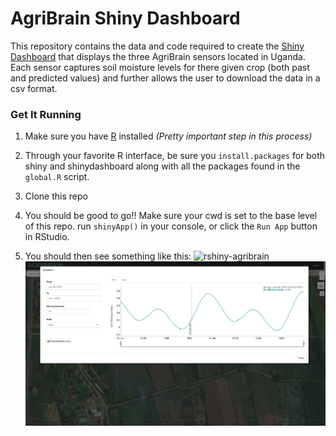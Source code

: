 # AgriBrain Shiny Dashboard

This repository contains the data and code required to create the [Shiny Dashboard](https://rstudio.github.io/shinydashboard/) that displays the three AgriBrain sensors located in Uganda. Each sensor captures soil moisture levels for there given crop (both past and predicted values) and further allows the user to download the data in a csv format. 

### Get It Running
1. Make sure you have [R](https://cran.r-project.org/doc/manuals/r-release/R-admin.html) installed *(Pretty important step in this process)*

2. Through your favorite R interface, be sure you `install.packages` for both shiny and shinydashboard along with all the packages found in the `global.R` script.

3. Clone this repo

4. You should be good to go!! Make sure your cwd is set to the base level of this repo. run `shinyApp()` in your console, or click the `Run App` button in RStudio.

5. You should then see something like this:
![rshiny-agribrain](screenshots/ss_devices.png)
![rshiny-agribrain_data](screenshots/ss_data.png)
